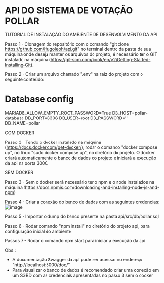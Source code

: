 # API DO SISTEMA DE VOTAÇÃO POLLAR

TUTORIAL DE INSTALAÇÃO DO AMBIENTE DE DESENVOLVIMENTO DA API

Passo 1 - Clonagem do repositório com o comando "git clone https://github.com/Hugoleoh/api.git" no terminal dentro da pasta de sua máquina onde deseja manter os arquivos do projeto, é necessário ter o GIT instalado na máquina (https://git-scm.com/book/en/v2/Getting-Started-Installing-Git).

Passo 2 - Criar um arquivo chamado ".env" na raiz do projeto com o seguinte conteúdo:

# Database config
MARIADB_ALLOW_EMPTY_ROOT_PASSWORD=True
DB_HOST=pollar-database
DB_PORT=3306
DB_USER=root
DB_PASSWORD=''
DB_NAME=pollar

COM DOCKER

Passo 3 -  Tendo o docker instalado na máquina (https://docs.docker.com/get-docker/), rodar o comando "docker compose up", no linux "sudo docker compose up", no diretório do projeto. O docker criará automaticamente o banco de dados do projeto e iniciará a execução da api na porta 3000.

SEM DOCKER

Passo 3 -  Sem o docker será necessário ter o npm e o node instalados na máquina (https://docs.npmjs.com/downloading-and-installing-node-js-and-npm)

Passo 4 - Criar a conexão do banco de dados com as seguintes credencias:
![image](https://user-images.githubusercontent.com/62120466/210077701-1e4f7fcc-62e3-41d5-872a-85e9c7ce4e9d.png)

Passo 5 - Importar o dump do banco presente na pasta api/src/db/pollar.sql

Passo 6 - Rodar comando "npm install" no diretório do projeto api, para configuração inicial do ambiente 

Passos 7 - Rodar o comando npm start para iniciar a execução da api


Obs.: 

- A documentação Swagger da api pode ser acessar no endereço "http://localhost:3000/doc/"
- Para visualizar o banco de dados é recomendado criar uma conexão em um SGBD com as credenciais apresentadas no passo 3 sem o docker
